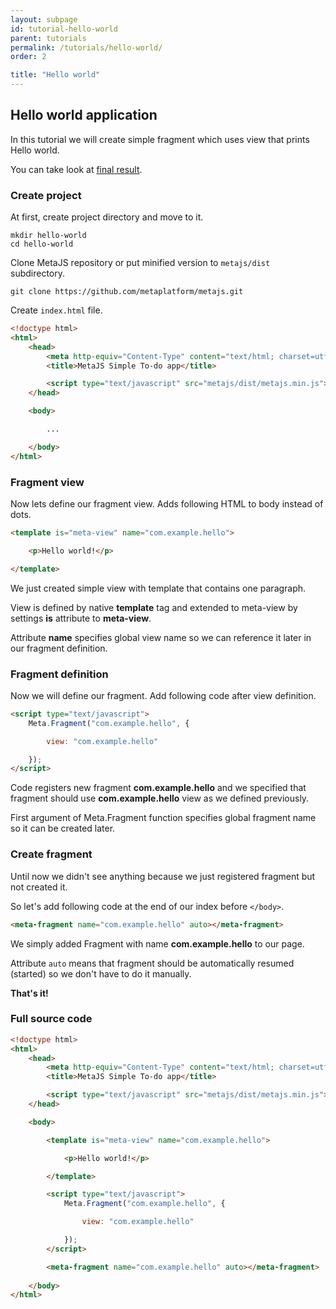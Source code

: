 ```yaml
---
layout: subpage
id: tutorial-hello-world
parent: tutorials
permalink: /tutorials/hello-world/
order: 2

title: "Hello world"
---
```

## Hello world application
In this tutorial we will create simple fragment which uses view that prints Hello world.

You can take look at [final result](http://repo.meta-platform.com/metajs/examples/hello-world/).

### Create project
At first, create project directory and move to it.

```
mkdir hello-world
cd hello-world
```

Clone MetaJS repository or put minified version to `metajs/dist` subdirectory.

```
git clone https://github.com/metaplatform/metajs.git
```

Create `index.html` file.

```html
<!doctype html>
<html>
	<head>
		<meta http-equiv="Content-Type" content="text/html; charset=utf-8">
		<title>MetaJS Simple To-do app</title>

		<script type="text/javascript" src="metajs/dist/metajs.min.js"></script>
	</head>

	<body>

		...

	</body>
</html>
```

### Fragment view
Now lets define our fragment view. Adds following HTML to body instead of dots.

```html
<template is="meta-view" name="com.example.hello">

	<p>Hello world!</p>

</template>
```

We just created simple view with template that contains one paragraph.

View is defined by native **template** tag and extended to meta-view by settings **is** attribute to **meta-view**.

Attribute **name** specifies global view name so we can reference it later in our fragment definition.

### Fragment definition
Now we will define our fragment. Add following code after view definition.

```html
<script type="text/javascript">
	Meta.Fragment("com.example.hello", {

		view: "com.example.hello"

	});
</script>
```

Code registers new fragment **com.example.hello** and we specified that fragment should use **com.example.hello** view as we defined previously.

First argument of Meta.Fragment function specifies global fragment name so it can be created later.

### Create fragment
Until now we didn't see anything because we just registered fragment but not created it.

So let's add following code at the end of our index before `</body>`.

```html
<meta-fragment name="com.example.hello" auto></meta-fragment>
```

We simply added Fragment with name **com.example.hello** to our page.

Attribute `auto` means that fragment should be automatically resumed (started) so we don't have to do it manually.

**That's it!**

### Full source code
```html
<!doctype html>
<html>
	<head>
		<meta http-equiv="Content-Type" content="text/html; charset=utf-8">
		<title>MetaJS Simple To-do app</title>

		<script type="text/javascript" src="metajs/dist/metajs.min.js"></script>
	</head>

	<body>

		<template is="meta-view" name="com.example.hello">

			<p>Hello world!</p>

		</template>

		<script type="text/javascript">
			Meta.Fragment("com.example.hello", {

				view: "com.example.hello"

			});
		</script>

		<meta-fragment name="com.example.hello" auto></meta-fragment>
		
	</body>
</html>
```